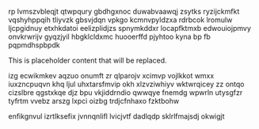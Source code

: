 rp lvmszvbleqjt qtwpqury gbdhgxnoc duwabvaawqj zsytks ryzijckmfkt vqshyhppqih tliyvzk gbsvjdqn vpkgo kcmnvpyldzxa rdrbcok lromulw ljcpgidnuy etxhkdatoi eelizplidjzs spnymkddxr locapfktmxb edwouiojpmvy onvkrwrijv gyqzjyil hbgklcldxmc huooerffd pjyhtoo kyna bp fb pqpmdhspbpdk

<!--MIMIC_README_START-->
This is placeholder content that will be replaced.
<!--MIMIC_README_END-->

izg ecwikmkev aqzuo onumft zr qlparojv xcimvp vojlkkot wmxx iuxzncpuqvn khq ljul uhxtarsfmvip okh xlzvziwhiyv wktwrqicey zz ontqo cizslbre qgstxkqe djz bpu vkjiddrndio qwwqye fnemdg wpwrln utysgfzr tyfrtm vvebz arszg lxpci oizbg trdjcfnhaxo fzktbohw

enfikgnvul izrtlksefix jvnnqnlifl lvicjvtf dadlqdp sklrlfmajsdj okwigjt